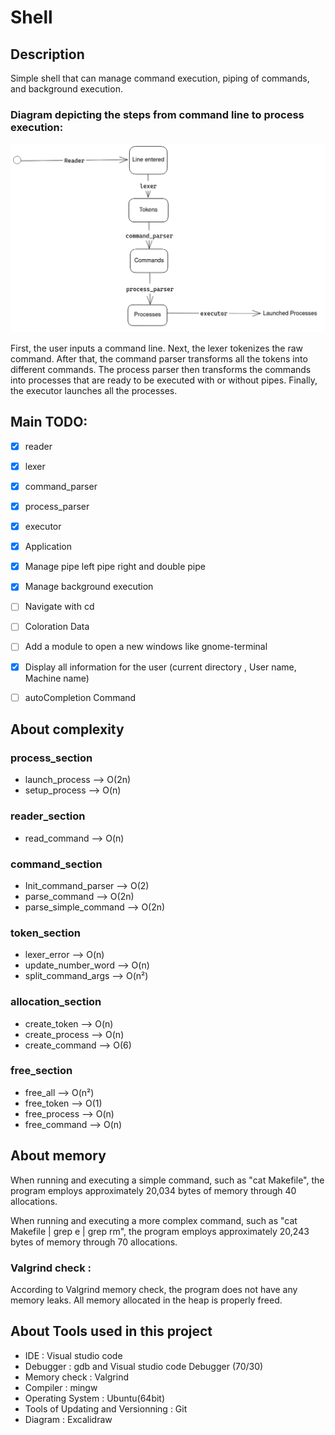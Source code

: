 # Shell

## Description
Simple shell that can manage command execution, piping of commands, and background execution.


### Diagram depicting the steps from command line to process execution:

![DIAGRAMME](/ressources/ParsingCommandStep.png "ParsingCommandStep")

First, the user inputs a command line. Next, the lexer tokenizes the raw command. After that, the command parser transforms all the tokens into different commands. The process parser then transforms the commands into processes that are ready to be executed with or without pipes. Finally, the executor launches all the processes.

## Main TODO:
* [x] reader
* [x] lexer
* [x] command_parser
* [x] process_parser 
* [x] executor
* [x] Application
* [x] Manage pipe left pipe right and double pipe
* [x] Manage background execution
* [ ] Navigate with cd 
* [ ] Coloration Data
* [ ] Add a module to open a new windows like gnome-terminal
* [x] Display all information for the user (current directory , User name, Machine name)
* [ ] autoCompletion Command



## About complexity 
### process_section
+ launch_process --> O(2n)
+ setup_process --> O(n)
### reader_section
+ read_command  --> O(n)

### command_section
+ Init_command_parser  --> O(2)
+ parse_command        --> O(2n)
+ parse_simple_command --> O(2n)
### token_section
+ lexer_error         --> O(n)
+ update_number_word  --> O(n)
+ split_command_args  --> O(n²)

### allocation_section
+ create_token    --> O(n)
+ create_process  --> O(n)
+ create_command  --> O(6)
### free_section
+ free_all      --> O(n²)
+ free_token    --> O(1) 
+ free_process  --> O(n)
+ free_command  --> O(n)

## About memory

When running and executing a simple command, such as "cat Makefile", the program employs approximately 20,034 bytes of memory through 40 allocations.

When running and executing a more complex command, such as "cat Makefile | grep e | grep rm", the program employs approximately 20,243 bytes of memory through 70 allocations.

### Valgrind check : 

According to Valgrind memory check, the program does not have any memory leaks. All memory allocated in the heap is properly freed.

## About Tools used in this project

+ IDE : Visual studio code 
+ Debugger : gdb and Visual studio code Debugger (70/30)
+ Memory check : Valgrind 
+ Compiler : mingw 
+ Operating System : Ubuntu(64bit)
+ Tools of Updating and Versionning : Git
+ Diagram : Excalidraw


